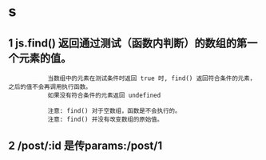 # s

## 1 js.find() 返回通过测试（函数内判断）的数组的第一个元素的值。
               当数组中的元素在测试条件时返回 true 时, find() 返回符合条件的元素，之后的值不会再调用执行函数。
               如果没有符合条件的元素返回 undefined

               注意: find() 对于空数组，函数是不会执行的。
               注意: find() 并没有改变数组的原始值。 
## 2 /post/:id 是传params:/post/1							 